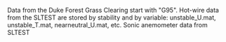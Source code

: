 Data from the Duke Forest Grass Clearing start with "G95". 
Hot-wire data from the SLTEST are stored by stability and by variable: unstable_U.mat, unstable_T.mat, nearneutral_U.mat, etc. 
Sonic anemometer data from SLTEST 
